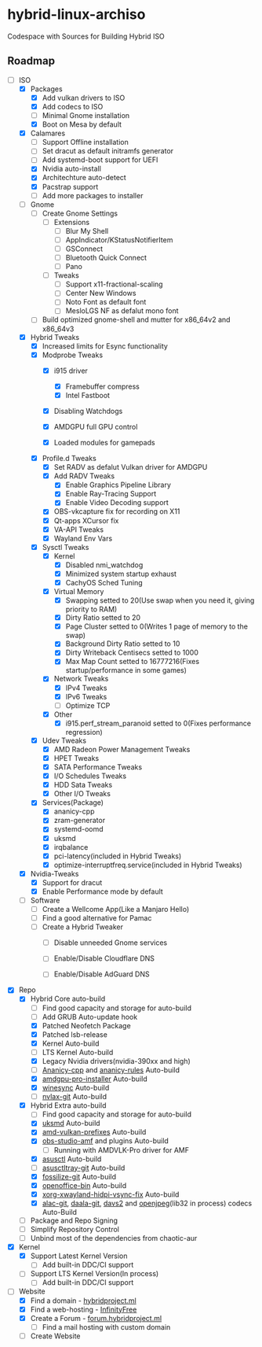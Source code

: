 # hybrid-linux-archiso
Codespace with Sources for Building Hybrid ISO

## Roadmap
* [ ] ISO
  * [x] Packages
    * [x] Add vulkan drivers to ISO
    * [x] Add codecs to ISO
    * [ ] Minimal Gnome installation
    * [x] Boot on Mesa by default

  * [x] Calamares
    * [ ] Support Offline installation
    * [ ] Set dracut as default initramfs generator
    * [ ] Add systemd-boot support for UEFI
    * [x] Nvidia auto-install
    * [x] Architechture auto-detect
    * [x] Pacstrap support
    * [ ] Add more packages to installer

  * [ ] Gnome
    * [ ] Create Gnome Settings
      * [ ] Extensions
        * [ ] Blur My Shell
        * [ ] AppIndicator/KStatusNotifierItem
        * [ ] GSConnect
        * [ ] Bluetooth Quick Connect
        * [ ] Pano

      * [ ] Tweaks
        * [ ] Support x11-fractional-scaling
        * [ ] Center New Windows
        * [ ] Noto Font as default font
        * [ ] MesloLGS NF as defalut mono font

    * [ ] Build optimized gnome-shell and mutter for x86_64v2 and x86_64v3

  * [x] Hybrid Tweaks
    * [x] Increased limits for Esync functionality
    * [x] Modprobe Tweaks
      * [x] i915 driver
        * [x] Framebuffer compress
        * [x] Intel Fastboot
      * [x] Disabling Watchdogs
      * [x] AMDGPU full GPU control
      * [x] Loaded modules for gamepads


    * [x] Profile.d Tweaks
      * [x] Set RADV as defalut Vulkan driver for AMDGPU
      * [x] Add RADV Tweaks
        * [x] Enable Graphics Pipeline Library
        * [x] Enable Ray-Tracing Support
        * [x] Enable Video Decoding support
      * [x] OBS-vkcapture fix for recording on X11
      * [x] Qt-apps XCursor fix
      * [x] VA-API Tweaks
      * [x] Wayland Env Vars

    * [x] Sysctl Tweaks
      * [x] Kernel
        * [x] Disabled nmi_watchdog
        * [x] Minimized system startup exhaust
        * [x] CachyOS Sched Tuning

      * [x] Virtual Memory
        * [x] Swapping setted to 20(Use swap when you need it, giving priority to RAM)
        * [x] Dirty Ratio setted to 20
        * [x] Page Cluster setted to 0(Writes 1 page of memory to the swap)
        * [x] Background Dirty Ratio setted to 10
        * [x] Dirty Writeback Centisecs setted to 1000
        * [x] Max Map Count setted to 16777216(Fixes startup/performance in some games)

      * [x] Network Tweaks
        * [x] IPv4 Tweaks
        * [x] IPv6 Tweaks
        * [ ] Optimize TCP

      * [x] Other
        * [x] i915.perf_stream_paranoid setted to 0(Fixes performance regression)

    * [x] Udev Tweaks
      * [x] AMD Radeon Power Management Tweaks
      * [x] HPET Tweaks
      * [x] SATA Performance Tweaks
      * [x] I/O Schedules Tweaks
      * [x] HDD Sata Tweaks
      * [x] Other I/O Tweaks

    * [x] Services(Package)
      * [x] ananicy-cpp
      * [x] zram-generator
      * [x] systemd-oomd
      * [x] uksmd
      * [x] irqbalance
      * [x] pci-latency(included in Hybrid Tweaks)
      * [x] optimize-interruptfreq.service(included in Hybrid Tweaks)
  
  * [x] Nvidia-Tweaks
    * [x] Support for dracut
    * [x] Enable Performance mode by default

  * [ ] Software
    * [ ] Create a Wellcome App(Like a Manjaro Hello)
    * [ ] Find a good alternative for Pamac
    * [ ] Create a Hybrid Tweaker
      * [ ] Disable unneeded Gnome services
      * [ ] Enable/Disable Cloudflare DNS
      * [ ] Enable/Disable AdGuard DNS


* [x] Repo
  * [x] Hybrid Core auto-build
    * [ ] Find good capacity and storage for auto-build
    * [ ] Add GRUB Auto-update hook
    * [x] Patched Neofetch Package
    * [x] Patched lsb-release
    * [x] Kernel Auto-build
    * [ ] LTS Kernel Auto-build
    * [x] Legacy Nvidia drivers(nvidia-390xx and high)
    * [ ] [Ananicy-cpp](https://aur.archlinux.org/pkgbase/ananicy-cpp) and [ananicy-rules](https://aur.archlinux.org/pkgbase/ananicy-rules) Auto-build
    * [x] [amdgpu-pro-installer](https://aur.archlinux.org/pkgbase/amdgpu-pro-installer) Auto-build
    * [x] [winesync](https://aur.archlinux.org/pkgbase/winesync) Auto-build
    * [ ] [nvlax-git](https://aur.archlinux.org/pkgbase/nvlax-git) Auto-build

  * [x] Hybrid Extra auto-build
    * [ ] Find good capacity and storage for auto-build
    * [x] [uksmd](https://aur.archlinux.org/pkgbase/uksmd) Auto-build
    * [x] [amd-vulkan-prefixes](https://aur.archlinux.org/pkgbase/amd-vulkan-prefixes) Auto-build
    * [x] [obs-studio-amf](https://gitlab.com/hybrid-project-developers/pkgbuilds/hybrid-extra-pkgbuilds/obs-studio-amf) and plugins Auto-build
      * [ ] Running with AMDVLK-Pro driver for AMF
    * [x] [asusctl](https://aur.archlinux.org/pkgbase/asusctl) Auto-build
    * [ ] [asusctltray-git](https://aur.archlinux.org/pkgbase/asusctltray-git) Auto-build
    * [x] [fossilize-git](https://aur.archlinux.org/pkgbase/fossilize-git) Auto-build
    * [x] [openoffice-bin](https://aur.archlinux.org/pkgbase/openoffice-bin) Auto-build
    * [x] [xorg-xwayland-hidpi-vsync-fix](https://gitlab.com/hybrid-project-developers/pkgbuilds/hybrid-extra-pkgbuilds/xorg-xwayland-hidpi-vsync-fix) Auto-build
    * [x] [alac-git](https://aur.archlinux.org/pkgbase/alac-git), [daala-git](https://aur.archlinux.org/pkgbase/daala-git), [davs2](https://aur.archlinux.org/pkgbase/davs2) and [openjpeg](https://aur.archlinux.org/pkgbase/openjpeg)(lib32 in process) codecs Auto-Build
  * [ ] Package and Repo Signing
  * [ ] Simplify Repository Control
  * [ ] Unbind most of the dependencies from chaotic-aur

* [x] Kernel
  * [x] Support Latest Kernel Version
    * [ ] Add built-in DDC/CI support
  * [ ] Support LTS Kernel Version(In process)
    * [ ] Add built-in DDC/CI support

* [ ] Website
  * [x] Find a domain - [hybridproject.ml](https://hybridproject.ml/)
  * [x] Find a web-hosting - [InfinityFree](https://infinityfree.net/)
  * [x] Create a Forum - [forum.hybridproject.ml](https://forum.hybridproject.ml/)
    * [ ] Find a mail hosting with custom domain
  * [ ] Create Website
